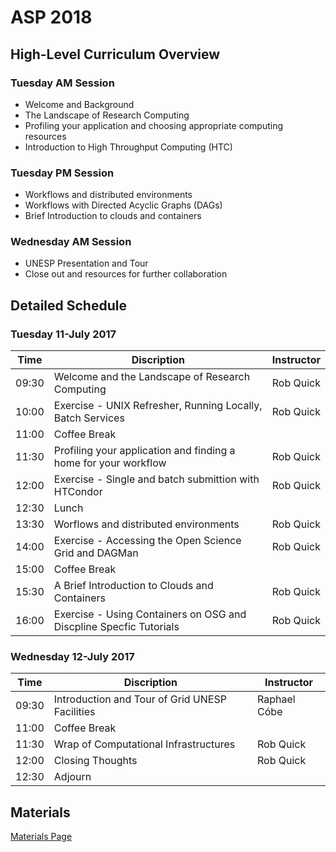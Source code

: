 # ASP 2018

## High-Level Curriculum Overview

### Tuesday AM Session

   * Welcome and Background
   * The Landscape of Research Computing
   * Profiling your application and choosing appropriate computing resources
   * Introduction to High Throughput Computing (HTC)
   
### Tuesday PM Session

   * Workflows and distributed environments
   * Workflows with Directed Acyclic Graphs (DAGs)
   * Brief Introduction to clouds and containers
   
### Wednesday AM Session

   * UNESP Presentation and Tour
   * Close out and resources for further collaboration
   
## Detailed Schedule

### Tuesday 11-July 2017

| Time  | Discription                                                         | Instructor       |
|-------|---------------------------------------------------------------------|------------------|
| 09:30 | Welcome and the Landscape of Research Computing                     | Rob Quick        |
| 10:00 | Exercise - UNIX Refresher, Running Locally, Batch Services          | Rob Quick        |
| 11:00 | Coffee Break                                                        |                  |
| 11:30 | Profiling your application and finding a home for your workflow     | Rob Quick        |
| 12:00 | Exercise - Single and batch submittion with HTCondor                | Rob Quick        |
| 12:30 | Lunch                                                               |                  |
| 13:30 | Worflows and distributed environments                               | Rob Quick        |
| 14:00 | Exercise - Accessing the Open Science Grid and DAGMan               | Rob Quick        |
| 15:00 | Coffee Break                                                        |                  |
| 15:30 | A Brief Introduction to Clouds and Containers                       | Rob Quick        |
| 16:00 | Exercise - Using Containers on OSG and Discpline Specfic Tutorials  | Rob Quick        |

### Wednesday 12-July 2017

| Time  | Discription                                                         | Instructor       |
|-------|---------------------------------------------------------------------|------------------|
| 09:30 | Introduction and Tour of Grid UNESP Facilities                      | Raphael Cóbe     |
| 11:00 | Coffee Break                                                        |                  |
| 11:30 | Wrap of Computational Infrastructures                               | Rob Quick        |
| 12:00 | Closing Thoughts                                                    | Rob Quick        |
| 12:30 | Adjourn                                                             |                  |

## Materials

[Materials Page](https://opensciencegrid.org/dosar/ASP2018/ASP2018_Materials/)
